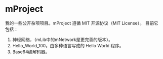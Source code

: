 # mProject
我的一些公开杂项项目。mProject 遵循 MIT 开源协议（MIT License）。
目前它包括：
1. 神经网络，（mLib中的mNetwork是更完善的版本）。
2. Hello_World_100，由多种语言写成的 Hello World 程序。
3. Base64编解码器。
